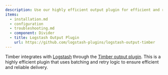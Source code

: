```yaml
---
description: Use our highly efficient output plugin for efficient and reliable delivery.
items:
  - installation.md
  - configuration
  - troubleshooting.md
  - component: Divider
  - title: Logstash Output Plugin
    url: https://github.com/logstash-plugins/logstash-output-timber
---
```

Timber integrates with [Logstash](https://www.elastic.co/products/logstash) through the [Timber output plugin](https://github.com/timberio/logstash-output-timber). This is a highly efficient plugin that uses batching and retry logic to ensure efficient and reliable delivery.
